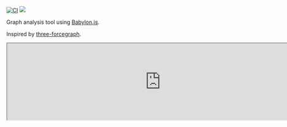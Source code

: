 [![CI](https://github.com/graphty-org/graphty-element/actions/workflows/ci.yml/badge.svg)](https://github.com/graphty-org/graphty-element/actions/workflows/ci.yml)
<a href="https://graphty-org.github.io/graphty-element" target="_blank"><img
src="https://raw.githubusercontent.com/storybooks/brand/master/badge/badge-storybook.svg"></a>

Graph analysis tool using [Babylon.js](https://www.babylonjs.com/).

Inspired by [three-forcegraph](https://github.com/vasturiano/three-forcegraph).

 <iframe
  src="https://graphty-org.github.io/graphty-element/?path=/story/data--basic&viewMode=story&shortcuts=false&singleStory=true"
  width="800"
  height="200"
></iframe>
